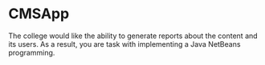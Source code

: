 # CMSApp
 The college would like the ability to generate reports about the content and its users. As a result, you are task with implementing a Java NetBeans programming.
